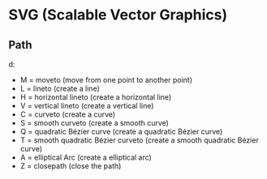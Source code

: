 # SVG (Scalable Vector Graphics)

## Path

d:
- M = moveto (move from one point to another point)
- L = lineto (create a line)
- H = horizontal lineto (create a horizontal line)
- V = vertical lineto (create a vertical line)
- C = curveto (create a curve)
- S = smooth curveto (create a smooth curve)
- Q = quadratic Bézier curve (create a quadratic Bézier curve)
- T = smooth quadratic Bézier curveto (create a smooth quadratic Bézier curve)
- A = elliptical Arc (create a elliptical arc)
- Z = closepath (close the path)
